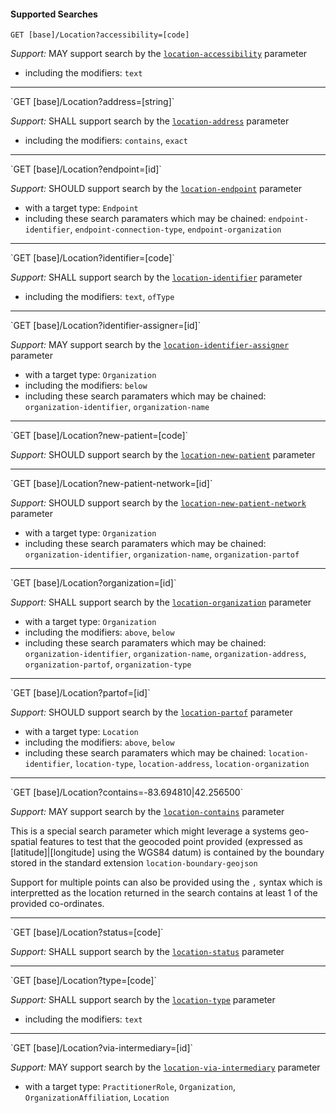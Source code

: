 #### Supported Searches

`GET [base]/Location?accessibility=[code]`

*Support:* MAY support search by the [`location-accessibility`](SearchParameter-location-accessibility.html) parameter
   - including the modifiers:  `text`
<hr />
`GET [base]/Location?address=[string]`

*Support:* SHALL support search by the [`location-address`](SearchParameter-location-address.html) parameter  
   - including the modifiers:  `contains`, `exact`
<hr />
`GET [base]/Location?endpoint=[id]`

*Support:* SHOULD support search by the [`location-endpoint`](SearchParameter-location-endpoint.html) parameter
   - with a target type:  `Endpoint`
   - including these search paramaters which may be chained:  `endpoint-identifier`, `endpoint-connection-type`, `endpoint-organization`
<hr />
`GET [base]/Location?identifier=[code]`

*Support:* SHALL support search by the [`location-identifier`](SearchParameter-location-identifier.html) parameter  
   - including the modifiers:  `text`, `ofType`
<hr />
`GET [base]/Location?identifier-assigner=[id]`

*Support:* MAY support search by the [`location-identifier-assigner`](SearchParameter-location-identifier-assigner.html) parameter
   - with a target type:  `Organization`
   - including the modifiers:  `below`  
   - including these search paramaters which may be chained:  `organization-identifier`, `organization-name`
<hr />
`GET [base]/Location?new-patient=[code]`

*Support:* SHOULD support search by the [`location-new-patient`](SearchParameter-location-new-patient.html) parameter     
<hr />
`GET [base]/Location?new-patient-network=[id]`

*Support:* SHOULD support search by the [`location-new-patient-network`](SearchParameter-location-new-patient-network.html) parameter
   - with a target type:  `Organization`   
   - including these search paramaters which may be chained:  `organization-identifier`, `organization-name`, `organization-partof`
<hr />
`GET [base]/Location?organization=[id]`

*Support:* SHALL support search by the [`location-organization`](SearchParameter-location-organization.html) parameter
   - with a target type:  `Organization`
   - including the modifiers:  `above`, `below`  
   - including these search paramaters which may be chained:  `organization-identifier`, `organization-name`, `organization-address`, `organization-partof`, `organization-type`
<hr />
`GET [base]/Location?partof=[id]`

*Support:* SHOULD support search by the [`location-partof`](SearchParameter-location-partof.html) parameter
   - with a target type:  `Location`
   - including the modifiers:  `above`, `below`  
   - including these search paramaters which may be chained:  `location-identifier`, `location-type`, `location-address`, `location-organization`
<hr />
`GET [base]/Location?contains=-83.694810|42.256500`

*Support:* MAY support search by the [`location-contains`](SearchParameter-location-contains.html) parameter   

This is a special search parameter which might leverage a systems geo-spatial
features to test that the geocoded point provided 
(expressed as [latitude]|[longitude] using the WGS84 datum)
is contained by the boundary stored in the standard extension `location-boundary-geojson`

Support for multiple points can also be provided using the `,` syntax which
is interpretted as the location returned in the search contains at least 1 of the
provided co-ordinates.

<hr />
`GET [base]/Location?status=[code]`

*Support:* SHALL support search by the [`location-status`](SearchParameter-location-status.html) parameter
<hr />
`GET [base]/Location?type=[code]`

*Support:* SHALL support search by the [`location-type`](SearchParameter-location-type.html) parameter  
   - including the modifiers:  `text`   
<hr />
`GET [base]/Location?via-intermediary=[id]`

*Support:* MAY support search by the [`location-via-intermediary`](SearchParameter-location-via-intermediary.html) parameter
   - with a target type:  `PractitionerRole`, `Organization`, `OrganizationAffiliation`, `Location`    
